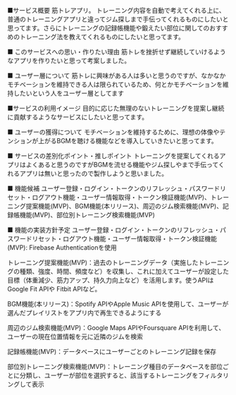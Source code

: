■サービス概要 筋トレアプリ。 トレーニング内容を自動で考えてくれる上に、普通のトレーニングアプリと違ってジム探しまで手伝ってくれるものにしたいと思ってます。さらにトレーニングの記録帳機能や鍛えたい部位に関してのおすすめのトレーニング法を教えてくれるものにしたいと思ってます。

■ このサービスへの思い・作りたい理由 筋トレを挫折せず継続していけるようなアプリを作りたいと思って考案しました。

■ ユーザー層について 筋トレに興味がある人は多いと思うのですが、なかなかモチベーションを維持できる人は限られているため、何とかモチベーションを維持したいという人をユーザー層としてます

■サービスの利用イメージ 目的に応じた無理のないトレーニングを提案し継続に貢献するようなサービスにしたいと思ってます。

■ ユーザーの獲得について モチベーションを維持するために、理想の体像やテンションが上がるBGMを聴ける機能などを導入していきたいと思ってます。

■ サービスの差別化ポイント・推しポイント トレーニングを提案してくれるアプリはよくあると思うのですがBGMを流せる機能やジム探しやまで手伝ってくれるアプリは無いと思ったので製作しようと思いました。

■ 機能候補 ユーザー登録・ログイン・トークンのリフレッシュ・パスワードリセット・ログアウト機能・ユーザー情報取得・トークン検証機能(MVP)、トレーニング提案機能(MVP)、BGM機能(本リリース)、周辺のジム検索機能(MVP)、記録帳機能(MVP)、部位別トレーニング検索機能(MVP)

■ 機能の実装方針予定 ユーザー登録・ログイン・トークンのリフレッシュ・パスワードリセット・ログアウト機能・ユーザー情報取得・トークン検証機能(MVP): Firebase Authenticationを使用

トレーニング提案機能(MVP)：過去のトレーニングデータ（実施したトレーニングの種類、強度、時間、頻度など）を収集し、これに加えてユーザーが設定した目標（体重減少、筋力アップ、持久力向上など）を活用します。使うAPIはGoogle Fit APIや Fitbit APIなど。

BGM機能(本リリース)：Spotify APIやApple Music APIを使用して、ユーザーが選んだプレイリストをアプリ内で再生できるようにする

周辺のジム検索機能(MVP)：Google Maps APIやFoursquare APIを利用して、ユーザーの現在位置情報を元に近隣のジムを検索

記録帳機能(MVP)：データベースにユーザーごとのトレーニング記録を保存

部位別トレーニング検索機能(MVP)：トレーニング種目のデータベースを部位ごとに分類し、ユーザーが部位を選択すると、該当するトレーニングをフィルタリングして表示
